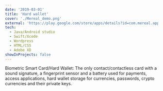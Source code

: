 ```yaml
---
date: '2019-03-01'
title: 'Hard wallet'
cover: './Mereal_demo.png'
external: 'https://play.google.com/store/apps/details?id=com.mereal.app&hl=en_US&gl=US'
tech:
  - Java/Android studio
  - Swift/Xcode
  - Wordpress
  - HTML/CSS
  - Adobe XD
showInProjects: false
---
```


Biometric Smart Card/Hard Wallet: The only contact/contactless card with a sound signature, a fingerprint sensor and a battery used for payments, access applications, hard wallet storage for currencies, passwords, crypto currencies and their private keys.
